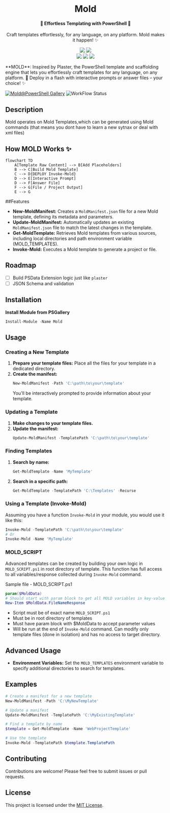 <div align="center" width="100%">
    <h1>Mold</h1><h4>📃 Effortless Templating with PowerShell 📃</h4>
    <p>Craft templates effortlessly, for any language, on any platform. Mold makes it happen! ✨</p><p>
    <a target="_blank" href="https://github.com/belibug"><img src="https://img.shields.io/badge/maintainer-BELI-orange" /></a>
    <a target="_blank" href="https://GitHub.com/belibug/Mold/graphs/contributors/"><img src="https://img.shields.io/github/contributors/belibug/Mold.svg" /></a><br>
    <a target="_blank" href="https://GitHub.com/belibug/Mold/commits/"><img src="https://img.shields.io/github/last-commit/belibug/Mold.svg" /></a>
    <a target="_blank" href="https://GitHub.com/belibug/Mold/issues/"><img src="https://img.shields.io/github/issues/belibug/Mold.svg" /></a>
    <a target="_blank" href="https://github.com/belibug/Mold/issues?q=is%3Aissue+is%3Aclosed"><img src="https://img.shields.io/github/issues-closed/belibug/Mold.svg" /></a><br>
</div>
**MOLD**: Inspired by Plaster, the PowerShell template and scaffolding engine that lets you effortlessly craft templates for any language, on any platform. 🚀 Deploy in a flash with interactive prompts or answer files – your choice! ✨

[![Mold@PowerShell Gallery][BadgeIOCount]][PSGalleryLink]
![WorkFlow Status][WorkFlowStatus]

## Description

Mold operates on Mold Templates,which can be generated using Mold commands (that means you dont have to learn a new sytnax or deal with xml files)

## How MOLD Works ✨

```mermaid
flowchart TD
    A[Template Raw Content] --> B[Add Placeholders]
    B --> C[Build Mold Template]
    C --> D{DEPLOY Invoke-Mold}
    D --> E[Interactive Prompt]
    D --> F[Answer File]
    F --> G[File / Project Output]
    E --> G
```


##Features

* **New-MoldManifest:** Creates a `MoldManifest.json` file for a new Mold template, defining its metadata and parameters.
* **Update-MoldManifest:** Automatically updates an existing `MoldManifest.json` file to match the latest changes in the template.
* **Get-MoldTemplate:** Retrieves Mold templates from various sources, including local directories and path environment variable (MOLD_TEMPLATES). 
* **Invoke-Mold:** Executes a Mold template to generate a project or file.

## Roadmap

- [ ] Build PSData Extension logic just like `plaster`
- [ ] JSON Schema and validation

## Installation

**Install Module from PSGallery**
   ```powershell
   Install-Module -Name Mold
   ```

## Usage

### Creating a New Template

1. **Prepare your template files:**  Place all the files for your template in a dedicated directory.
2. **Create the manifest:**
   ```powershell
   New-MoldManifest -Path 'C:\path\to\your\template'
   ```
   You'll be interactively prompted to provide information about your template.

### Updating a Template

1. **Make changes to your template files.**
2. **Update the manifest:**
   ```powershell
   Update-MoldManifest -TemplatePath 'C:\path\to\your\template'
   ```

### Finding Templates

1. **Search by name:**
   ```powershell
   Get-MoldTemplate -Name 'MyTemplate'
   ```

2. **Search in a specific path:**
   ```powershell
   Get-MoldTemplate -TemplatePath 'C:\Templates' -Recurse
   ```

### Using a Template (Invoke-Mold)

Assuming you have a function `Invoke-Mold` in your module, you would use it like this:

```powershell
Invoke-Mold -TemplatePath 'C:\path\to\your\template'
# Or 
Invoke-Mold -Name 'MyTemplate'
```

### MOLD_SCRIPT

Advanced templates can be created by building your own logic in `MOLD_SCRIPT.ps1` in root directory of template. This function has full access to all variables/response collected during `Invoke-Mold` command. 

Sample file - MOLD_SCRIPT.ps1
```PowerShell
param($MoldData)
# Should start with param block to get all MOLD variables in key-value pair
New-Item $MoldData.FileNameResponse
```
- Script must be of exact name `MOLD_SCRIPT.ps1`
- Must be in root directory of templates
- Must have param block with $MoldData to accept parameter values
- Will be run at the end of `Invoke-Mold` command. Can modify only template files (done in isolation) and has no access to target directory.

## Advanced Usage

* **Environment Variables:**  Set the `MOLD_TEMPLATES` environment variable to specify additional directories to search for templates.

## Examples

```powershell
# Create a manifest for a new template
New-MoldManifest -Path 'C:\MyNewTemplate'

# Update a manifest
Update-MoldManifest -TemplatePath 'C:\MyExistingTemplate'

# Find a template by name
$template = Get-MoldTemplate -Name 'WebProjectTemplate'

# Use the template
Invoke-Mold -TemplatePath $template.TemplatePath
```

## Contributing

Contributions are welcome! Please feel free to submit issues or pull requests.

## License

This project is licensed under the [MIT License](./LICENSE).

[BadgeIOCount]: https://img.shields.io/powershellgallery/dt/Mold?label=Mold%40PowerShell%20Gallery
[PSGalleryLink]: https://www.powershellgallery.com/packages/Mold/
[WorkFlowStatus]: https://img.shields.io/github/actions/workflow/status/belibug/Mold/Tests.yml